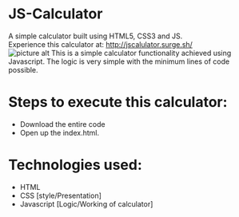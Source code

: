 # JS-Calculator
A simple calculator built using HTML5, CSS3 and JS. <br />
Experience this calculator at: http://jscalulator.surge.sh/  <br />
![picture alt](https://raw.githubusercontent.com/lakshjadhwanilj/JS-Calculator/master/Screenshot%201.png)
This is a simple calculator functionality achieved using Javascript. The logic is very simple with the minimum lines of code possible.  <br />
# Steps to execute this calculator:

   * Download the entire code
   * Open up the index.html.

# Technologies used:

   * HTML
   * CSS [style/Presentation]
   * Javascript [Logic/Working of calculator]
